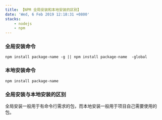 ```yaml
---
title: 【NPM 全局安装和本地安装的区别】
date: 'Wed, 6 Feb 2019 12:18:31 +0800'
stacks:
    - nodejs
    - npm
---
```


### 全局安装命令
```
npm install package-name -g || npm install package-name  -global
```
### 本地安装命令
```
npm install package-name
```
### 全局安装与本地安装的区别
全局安装一般用于有命令行需求的包，而本地安装一般用于项目自己需要使用的包。



